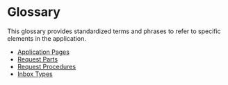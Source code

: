 # Glossary

This glossary provides standardized terms and phrases to refer to specific elements in the application.

- [Application Pages](./glossary/app-page)
- [Request Parts](./glossary/request-parts)
- [Request Procedures](./glossary/request-procedures)
- [Inbox Types](./glossary/inbox-types.md)
